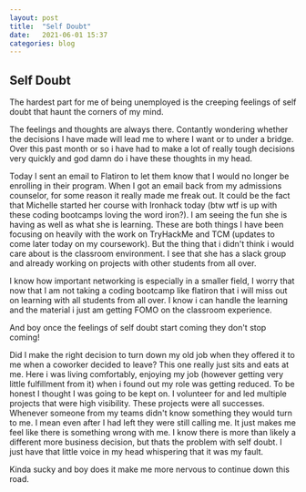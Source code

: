 ```yaml
---
layout: post
title:  "Self Doubt"
date:   2021-06-01 15:37
categories: blog
---
```


## Self Doubt

The hardest part for me of being unemployed is the creeping feelings of self doubt that haunt the corners of my mind.

The feelings and thoughts are always there. Contantly wondering whether the decisions I have made will lead me to where I want or to under a bridge.
Over this past month or so i have had to make a lot of really tough decisions very quickly and god damn do i have these thoughts in my head.

Today I sent an email to Flatiron to let them know that I would no longer be enrolling in their program. When I got an email back from my admissions counselor, for some reason it really made me freak out. It could be the fact that Michelle started her course with Ironhack today (btw wtf is up with these coding bootcamps loving the word iron?). I am seeing the fun she is having as well as what she is learning. These are both things I have been focusing on heavily with the work on TryHackMe and TCM (updates to come later today on my coursework). But the thing that i didn't think i would care about is the classroom environment. I see that she has a slack group and already working on projects with other students from all over.

I know how important networking is especially in a smaller field, I worry that now that I am not taking a coding bootcamp like flatiron that i will miss out on learning with all students from all over. I know i can handle the learning and the material i just am getting FOMO on the classroom experience.

And boy once the feelings of self doubt start coming they don't stop coming!

Did I make the right decision to turn down my old job when they offered it to me when a coworker decided to leave?
This one really just sits and eats at me.
Here i was living comfortably, enjoying my job (however getting very little fulfillment from it) when i found out my role was getting reduced. To be honest I thought I was going to be kept on. I volunteer for and led multiple projects that were high visibility. These projects were all successes.
Whenever someone from my teams didn't know something they would turn to me. I mean even after I had left they were still calling me.
It just makes me feel like there is something wrong with me.
I know there is more than likely a different more business decision, but thats the problem with self doubt.
I just have that little voice in my head whispering that it was my fault.

Kinda sucky and boy does it make me more nervous to continue down this road.
